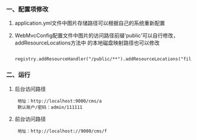 ### 一、配置项修改

1. application.yml文件中图片存储路径可以根据自己的系统重新配置

2. WebMvcConfig配置文件中图片的访问路径前缀'public'可以自行修改，addResourceLocations方法中
的本地磁盘映射路径也可以修改

        registry.addResourceHandler("/public/**").addResourceLocations("file:/D:/image/cms1010/");

### 二、运行
1. 后台访问路径
    
        地址：http://localhost:9000/cms/a
        默认账户/密码：admin/111111

2. 前台访问路径
    
        地址：http://localhost://9000/cms/f
    
